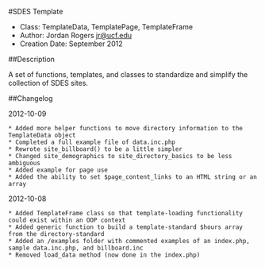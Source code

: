 #SDES Template

- Class: TemplateData, TemplatePage, TemplateFrame
- Author: Jordan Rogers <jr@ucf.edu>
- Creation Date: September 2012

##Description

A set of functions, templates, and classes to standardize and simplify the collection of SDES sites.

##Changelog

2012-10-09

	* Added more helper functions to move directory information to the TemplateData object
	* Completed a full example file of data.inc.php
	* Rewrote site_billboard() to be a little simpler
	* Changed site_demographics to site_directory_basics to be less ambiguous
	* Added example for page use
	* Added the ability to set $page_content_links to an HTML string or an array

2012-10-08

	* Added TemplateFrame class so that template-loading functionality could exist within an OOP context
	* Added generic function to build a template-standard $hours array from the directory-standard
	* Added an /examples folder with commented examples of an index.php, sample data.inc.php, and billboard.inc
	* Removed load_data method (now done in the index.php)